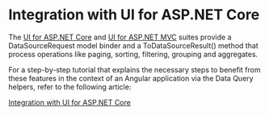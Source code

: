 # Integration with UI for ASP.NET Core  

The [UI for ASP.NET Core](http://www.telerik.com/aspnet-core-ui) and [UI for ASP.NET MVC](http://www.telerik.com/aspnet-mvc) suites provide a DataSourceRequest model binder and a ToDataSourceResult() method that process operations like paging, sorting, filtering, grouping and aggregates.

For a step-by-step tutorial that explains the necessary steps to benefit from these features in the context of an Angular application via the Data Query helpers, refer to the following article:

[Integration with UI for ASP.NET Core](http://www.telerik.com/kendo-angular-ui/components/dataquery/UIforMVCIntegration)